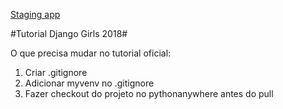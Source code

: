[Staging app](https://gabepk-blog.herokuapp.com)

﻿#Tutorial Django Girls 2018#

O que precisa mudar no tutorial oficial:
1) Criar .gitignore
2) Adicionar myvenv no .gitignore
3) Fazer checkout do projeto no pythonanywhere antes do pull
